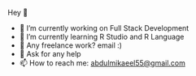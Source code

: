Hey 👋

- 🔭 I’m currently working on Full Stack Development
- 👯 I’m currently learning R Studio and R Language
- 💼 Any freelance work? email :)
- 💬 Ask for any help
- 📫 How to reach me: abdulmikaeel55@gmail.com











<link rel="icon" type="image/png" href="https://www.linkedin.com/in/abdul-sahib-05159521b/"/>




